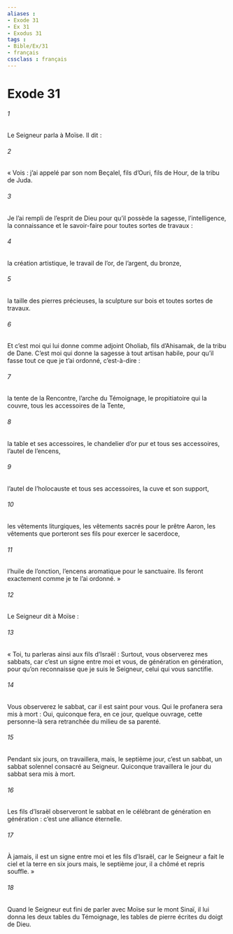 ```yaml
---
aliases : 
- Exode 31
- Ex 31
- Exodus 31
tags : 
- Bible/Ex/31
- français
cssclass : français
---
```


# Exode 31

###### 1
Le Seigneur parla à Moïse. Il dit :
###### 2
« Vois : j’ai appelé par son nom Beçalel, fils d’Ouri, fils de Hour, de la tribu de Juda.
###### 3
Je l’ai rempli de l’esprit de Dieu pour qu’il possède la sagesse, l’intelligence, la connaissance et le savoir-faire pour toutes sortes de travaux :
###### 4
la création artistique, le travail de l’or, de l’argent, du bronze,
###### 5
la taille des pierres précieuses, la sculpture sur bois et toutes sortes de travaux.
###### 6
Et c’est moi qui lui donne comme adjoint Oholiab, fils d’Ahisamak, de la tribu de Dane. C’est moi qui donne la sagesse à tout artisan habile, pour qu’il fasse tout ce que je t’ai ordonné, c’est-à-dire :
###### 7
la tente de la Rencontre, l’arche du Témoignage, le propitiatoire qui la couvre, tous les accessoires de la Tente,
###### 8
la table et ses accessoires, le chandelier d’or pur et tous ses accessoires, l’autel de l’encens,
###### 9
l’autel de l’holocauste et tous ses accessoires, la cuve et son support,
###### 10
les vêtements liturgiques, les vêtements sacrés pour le prêtre Aaron, les vêtements que porteront ses fils pour exercer le sacerdoce,
###### 11
l’huile de l’onction, l’encens aromatique pour le sanctuaire. Ils feront exactement comme je te l’ai ordonné. »
###### 12
Le Seigneur dit à Moïse :
###### 13
« Toi, tu parleras ainsi aux fils d’Israël : Surtout, vous observerez mes sabbats, car c’est un signe entre moi et vous, de génération en génération, pour qu’on reconnaisse que je suis le Seigneur, celui qui vous sanctifie.
###### 14
Vous observerez le sabbat, car il est saint pour vous. Qui le profanera sera mis à mort : Oui, quiconque fera, en ce jour, quelque ouvrage, cette personne-là sera retranchée du milieu de sa parenté.
###### 15
Pendant six jours, on travaillera, mais, le septième jour, c’est un sabbat, un sabbat solennel consacré au Seigneur. Quiconque travaillera le jour du sabbat sera mis à mort.
###### 16
Les fils d’Israël observeront le sabbat en le célébrant de génération en génération : c’est une alliance éternelle.
###### 17
À jamais, il est un signe entre moi et les fils d’Israël, car le Seigneur a fait le ciel et la terre en six jours mais, le septième jour, il a chômé et repris souffle. »
###### 18
Quand le Seigneur eut fini de parler avec Moïse sur le mont Sinaï, il lui donna les deux tables du Témoignage, les tables de pierre écrites du doigt de Dieu.
